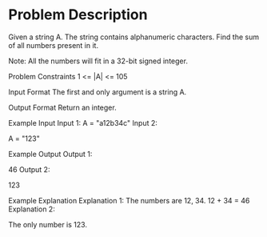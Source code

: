 # Problem Description
 
 

Given a string A. The string contains alphanumeric characters.
Find the sum of all numbers present in it.

Note: All the numbers will fit in a 32-bit signed integer.


Problem Constraints
1 <= |A| <= 105


Input Format
The first and only argument is a string A.


Output Format
Return an integer.


Example Input
Input 1:
A = "a12b34c"
Input 2:

A = "123"


Example Output
Output 1:

46
Output 2:

123


Example Explanation
Explanation 1:
The numbers are 12, 34.
12 + 34 = 46
Explanation 2:

The only number is 123.
